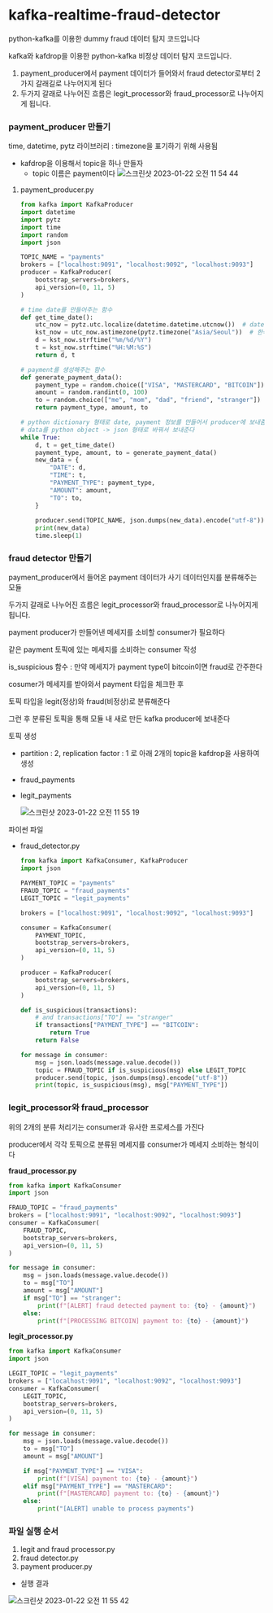 # kafka-realtime-fraud-detector
python-kafka를 이용한 dummy fraud 데이터 탐지 코드입니다

kafka와 kafdrop을 이용한 python-kafka 비정상 데이터 탐지 코드입니다.

1. payment_producer에서 payment 데이터가 들어와서 fraud detector로부터 2가지 갈래길로 나누어지게 된다
2. 두가지 갈래로 나누어진 흐름은 legit_processor와 fraud_processor로 나누어지게 됩니다.

### payment_producer 만들기

time, datetime, pytz 라이브러리 : timezone을 표기하기 위해 사용됨

- kafdrop을 이용해서 topic을 하나 만들자
    - topic 이름은 payment이다
        ![스크린샷 2023-01-22 오전 11 54 44](https://user-images.githubusercontent.com/58240677/213898455-7750f419-aa7e-42d8-8c5d-74dadb35e2d5.png)

    

1. payment_producer.py
    
    ```python
    from kafka import KafkaProducer
    import datetime
    import pytz
    import time
    import random
    import json
    
    TOPIC_NAME = "payments"
    brokers = ["localhost:9091", "localhost:9092", "localhost:9093"]
    producer = KafkaProducer(
        bootstrap_servers=brokers,
        api_version=(0, 11, 5)
    )
    
    # time date를 만들어주는 함수
    def get_time_date():
        utc_now = pytz.utc.localize(datetime.datetime.utcnow())  # datetime을 뽑아옴
        kst_now = utc_now.astimezone(pytz.timezone("Asia/Seoul"))  # 한국 시간으로 바꿈
        d = kst_now.strftime("%m/%d/%Y")
        t = kst_now.strftime("%H:%M:%S")
        return d, t
    
    # payment를 생성해주는 함수
    def generate_payment_data():
        payment_type = random.choice(["VISA", "MASTERCARD", "BITCOIN"])
        amount = random.randint(0, 100)
        to = random.choice(["me", "mom", "dad", "friend", "stranger"])
        return payment_type, amount, to
    
    # python dictionary 형태로 date, payment 정보를 만들어서 producer에 보내줌
    # data를 python object -> json 형태로 바꿔서 보내준다
    while True:
        d, t = get_time_date()
        payment_type, amount, to = generate_payment_data()
        new_data = {
            "DATE": d,
            "TIME": t,
            "PAYMENT_TYPE": payment_type,
            "AMOUNT": amount,
            "TO": to,
        }
        
        producer.send(TOPIC_NAME, json.dumps(new_data).encode("utf-8"))
        print(new_data)
        time.sleep(1)
    ```
    

### fraud detector 만들기

payment_producer에서 들어온 payment 데이터가 사기 데이터인지를 분류해주는 모듈

두가지 갈래로 나누어진 흐름은 legit_processor와 fraud_processor로 나누어지게 됩니다.

payment producer가 만들어낸 메세지를 소비할 consumer가 필요하다

같은 payment 토픽에 있는 메세지를 소비하는 consumer 작성

is_suspicious 함수 : 만약 메세지가 payment type이 bitcoin이면 fraud로 간주한다

cosumer가 메세지를 받아와서 payment 타입을 체크한 후

토픽 타입을 legit(정상)와 fraud(비정상)로 분류해준다

그런 후 분류된 토픽을 통해 모듈 내 새로 만든 kafka producer에 보내준다

토픽 생성

- partition : 2, replication factor : 1 로 아래 2개의 topic을 kafdrop을 사용하여 생성
- fraud_payments
- legit_payments
        
    ![스크린샷 2023-01-22 오전 11 55 19](https://user-images.githubusercontent.com/58240677/213898466-5e38f4e2-bdab-43b3-bcf8-8ec5e00862ce.png)


파이썬 파일

- fraud_detector.py
    
    ```python
    from kafka import KafkaConsumer, KafkaProducer
    import json
    
    PAYMENT_TOPIC = "payments"
    FRAUD_TOPIC = "fraud_payments"
    LEGIT_TOPIC = "legit_payments"
    
    brokers = ["localhost:9091", "localhost:9092", "localhost:9093"]
    
    consumer = KafkaConsumer(
        PAYMENT_TOPIC,
        bootstrap_servers=brokers,
        api_version=(0, 11, 5)
    )
    
    producer = KafkaProducer(
        bootstrap_servers=brokers,
        api_version=(0, 11, 5)
    )
    
    def is_suspicious(transactions):
        # and transactions["TO"] == "stranger"
        if transactions["PAYMENT_TYPE"] == "BITCOIN":
            return True
        return False
    
    for message in consumer:
        msg = json.loads(message.value.decode())
        topic = FRAUD_TOPIC if is_suspicious(msg) else LEGIT_TOPIC
        producer.send(topic, json.dumps(msg).encode("utf-8"))
        print(topic, is_suspicious(msg), msg["PAYMENT_TYPE"])
    ```
    

### legit_processor와 fraud_processor

위의 2개의 분류 처리기는 consumer과 유사한 프로세스를 가진다

producer에서 각각 토픽으로 분류된 메세지를 consumer가 메세지 소비하는 형식이다

**fraud_processor.py**

```python
from kafka import KafkaConsumer
import json

FRAUD_TOPIC = "fraud_payments"
brokers = ["localhost:9091", "localhost:9092", "localhost:9093"]
consumer = KafkaConsumer(
    FRAUD_TOPIC,
    bootstrap_servers=brokers,
    api_version=(0, 11, 5)
)

for message in consumer:
    msg = json.loads(message.value.decode())
    to = msg["TO"]
    amount = msg["AMOUNT"]
    if msg["TO"] == "stranger":
        print(f"[ALERT] fraud detected payment to: {to} - {amount}")
    else:
        print(f"[PROCESSING BITCOIN] payment to: {to} - {amount}")
```

**legit_processor.py**

```python
from kafka import KafkaConsumer
import json

LEGIT_TOPIC = "legit_payments"
brokers = ["localhost:9091", "localhost:9092", "localhost:9093"]
consumer = KafkaConsumer(
    LEGIT_TOPIC,
    bootstrap_servers=brokers,
    api_version=(0, 11, 5)
)

for message in consumer:
    msg = json.loads(message.value.decode())
    to = msg["TO"]
    amount = msg["AMOUNT"]

    if msg["PAYMENT_TYPE"] == "VISA":
        print(f"[VISA] payment to: {to} - {amount}")
    elif msg["PAYMENT_TYPE"] == "MASTERCARD":
        print(f"[MASTERCARD] payment to: {to} - {amount}")
    else:
        print("[ALERT] unable to process payments")
```

### 파일 실행 순서

1. legit and fraud processor.py
2. fraud detector.py
3. payment producer.py

- 실행 결과
    
![스크린샷 2023-01-22 오전 11 55 42](https://user-images.githubusercontent.com/58240677/213898484-c0d48f6d-a7ae-450f-ba35-b21d61ac8091.png)
